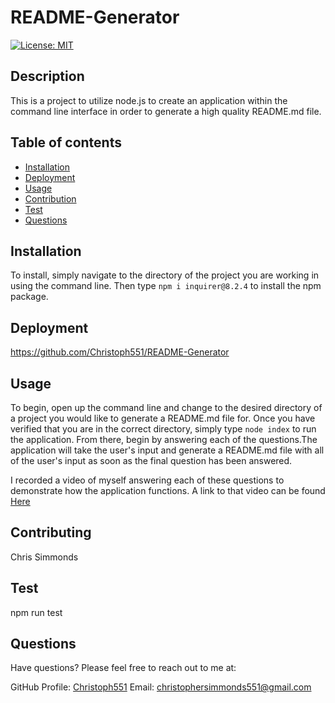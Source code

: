# README-Generator
  [![License: MIT](https://img.shields.io/badge/License/MIT-yellow.svg)](https://opensource.org/licenses/MIT)
  
## Description
This is a project to utilize node.js to create an application within the command line interface in order to generate a high quality README.md file.

## Table of contents
- [Installation](#Insallation)
- [Deployment](#Deployment)
- [Usage](#Usage)
- [Contribution](#Contributing)
- [Test](#Test)
- [Questions](#Questions)

## Installation
To install, simply navigate to the directory of the project you are working in using the command line. Then type `npm i inquirer@8.2.4` to install the npm package.

## Deployment
https://github.com/Christoph551/README-Generator

## Usage
To begin, open up the command line and change to the desired directory of a project you would like to generate a README.md file for. Once you have verified that you are in the correct directory, simply type `node index` to run the application. From there, begin by answering each of the questions.The application will take the user's input and generate a README.md file with all of the user's input as soon as the final question has been answered.

I recorded a video of myself answering each of these questions to demonstrate how the application functions. A link to that video can be found [Here](https://drive.google.com/file/d/1kSSxVqbywqSC9ENbQJpClpdFJgX-GyOH/view?usp=share_link)

## Contributing
Chris Simmonds

## Test
npm run test

## Questions

Have questions? Please feel free to reach out to me at:

GitHub Profile: [Christoph551](https://github.com/Christoph551)
Email: [christophersimmonds551@gmail.com](mailto:christophersimmonds551@gmail.com)
